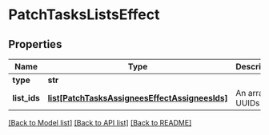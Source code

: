 # PatchTasksListsEffect

## Properties
Name | Type | Description | Notes
------------ | ------------- | ------------- | -------------
**type** | **str** |  | [optional] 
**list_ids** | [**list[PatchTasksAssigneesEffectAssigneesIds]**](PatchTasksAssigneesEffectAssigneesIds.md) | An array of UUIDs | [optional] 

[[Back to Model list]](../README.md#documentation-for-models) [[Back to API list]](../README.md#documentation-for-api-endpoints) [[Back to README]](../README.md)

